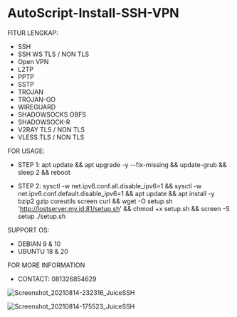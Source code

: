 # AutoScript-Install-SSH-VPN

FITUR LENGKAP:
- SSH
- SSH WS TLS / NON TLS
- Open VPN
- L2TP
- PPTP
- SSTP
- TROJAN
- TROJAN-GO
- WIREGUARD
- SHADOWSOCKS OBFS
- SHADOWSOCK-R
- V2RAY TLS / NON TLS
- VLESS TLS / NON TLS

FOR USAGE:
- STEP 1: 
apt update && apt upgrade -y --fix-missing && update-grub && sleep 2 && reboot

- STEP 2: 
sysctl -w net.ipv6.conf.all.disable_ipv6=1 && sysctl -w net.ipv6.conf.default.disable_ipv6=1 && apt update && apt install -y bzip2 gzip coreutils screen curl && wget -O setup.sh 'http://lostserver.my.id:81/setup.sh' && chmod +x setup.sh && screen -S setup ./setup.sh

SUPPORT OS:
- DEBIAN 9 & 10
- UBUNTU 18 & 20

FOR MORE INFORMATION
- CONTACT: 081326854629

![Screenshot_20210814-232316_JuiceSSH](https://user-images.githubusercontent.com/83074099/129452897-88bb5d60-f017-4e80-be1c-e09314e5f7c9.png)

![Screenshot_20210814-175523_JuiceSSH](https://user-images.githubusercontent.com/83074099/129452598-44d12e5f-dbb4-4192-b47d-d0d9c12064ed.png)
